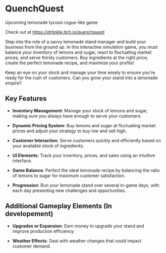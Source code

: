 # QuenchQuest
Upcoming lemonade tycoon rogue-like game

Check out at https://drtinkle.itch.io/quenchquest

Step into the role of a savvy lemonade stand manager and build your business from the ground up. In this interactive simulation game, you must balance your inventory of lemons and sugar, react to fluctuating market prices, and serve thirsty customers. Buy ingredients at the right price, create the perfect lemonade recipe, and maximize your profits!

Keep an eye on your stock and manage your time wisely to ensure you're ready for the rush of customers. Can you grow your stand into a lemonade empire?

## Key Features

- **Inventory Management**: Manage your stock of lemons and sugar, making sure you always have enough to serve your customers.

- **Dynamic Pricing System**: Buy lemons and sugar at fluctuating market prices and adjust your strategy to buy low and sell high.

- **Customer Interaction**: Serve customers quickly and efficiently based on your available stock of ingredients.

- **UI Elements**: Track your inventory, prices, and sales using an intuitive interface.

- **Game Balance**: Perfect the ideal lemonade recipe by balancing the ratio of lemons to sugar for maximum customer satisfaction.

- **Progression**: Run your lemonade stand over several in-game days, with each day presenting new challenges and opportunities.

## Additional Gameplay Elements (In developement)

- **Upgrades or Expansion**: Earn money to upgrade your stand and improve production efficiency.

- **Weather Effects**: Deal with weather changes that could impact customer demand.
